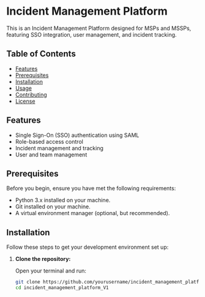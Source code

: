 # Incident Management Platform

This is an Incident Management Platform designed for MSPs and MSSPs, featuring SSO integration, user management, and incident tracking. 

## Table of Contents

- [Features](#features)
- [Prerequisites](#prerequisites)
- [Installation](#installation)
- [Usage](#usage)
- [Contributing](#contributing)
- [License](#license)

## Features

- Single Sign-On (SSO) authentication using SAML
- Role-based access control
- Incident management and tracking
- User and team management

## Prerequisites

Before you begin, ensure you have met the following requirements:

- Python 3.x installed on your machine.
- Git installed on your machine.
- A virtual environment manager (optional, but recommended).

## Installation

Follow these steps to get your development environment set up:

1. **Clone the repository:**

   Open your terminal and run:

   ```bash
   git clone https://github.com/yourusername/incident_management_platform_V1.git
   cd incident_management_platform_V1
